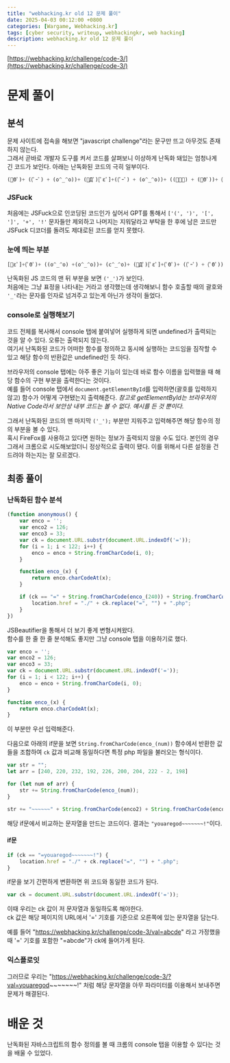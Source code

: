 ```yaml
---
title: "webhacking.kr old 12 문제 풀이"
date: 2025-04-03 00:12:00 +0800
categories: [Wargame, Webhacking.kr]
tags: [cyber security, writeup, webhackingkr, web hacking] 
description: webhacking.kr old 12 문제 풀이
---
```


[https://webhacking.kr/challenge/code-3/](https://webhacking.kr/challenge/code-3/)
# 문제 풀이
## 분석
문제 사이트에 접속을 해보면 "javascript challenge"라는 문구만 뜨고 아무것도 존재하지 않는다.<br />
그래서 곧바로 개발자 도구를 켜서 코드를 살펴보니 이상하게 난독화 돼있는 엄청나게 긴 코드가 보인다. 아래는 난독화된 코드의 극히 일부이다.<br />
```js
(ﾟΘﾟ)+ ((ﾟｰﾟ) + (o^_^o))+ (ﾟДﾟ)[ﾟεﾟ]+((ﾟｰﾟ) + (o^_^o))+ ((ﾟｰﾟ) + (ﾟΘﾟ))+ (ﾟДﾟ)[ﾟεﾟ]+(ﾟΘﾟ)+ (ﾟｰﾟ)+ ((ﾟｰﾟ) + (ﾟΘﾟ))+ (ﾟДﾟ)[ﾟεﾟ]+(ﾟΘﾟ)+ ((ﾟｰﾟ) + (ﾟΘﾟ))+ ((o^_^o) +(o^_^o))+ (ﾟДﾟ)[ﾟεﾟ]+(ﾟΘﾟ)+ (ﾟｰﾟ)+ (o^_^o)+ (ﾟДﾟ)[ﾟεﾟ]+(ﾟΘﾟ)+ ((ﾟｰﾟ) + (ﾟΘﾟ))+ ((ﾟｰﾟ) + (o^_^o))+ (ﾟДﾟ)[ﾟεﾟ]+((ﾟｰﾟ) + (ﾟΘﾟ))+ (o^_^o)+ (ﾟДﾟ)[ﾟεﾟ]+(ﾟΘﾟ)+ ((o^_^o) - (ﾟΘﾟ))+ (o^_^o)+ (ﾟДﾟ)[ﾟεﾟ]+(ﾟΘﾟ)+ ((o^_^o) +(o^_^o))+ (ﾟｰﾟ)+ (ﾟДﾟ)[ﾟεﾟ]+(ﾟΘﾟ)+ ((o^_^o) +(o^_^o))+ ((o^_^o) - (ﾟΘﾟ))+ (ﾟДﾟ)[ﾟεﾟ]+(ﾟΘﾟ)+ ((ﾟｰﾟ) + (ﾟΘﾟ))+ (ﾟΘﾟ)+ (ﾟДﾟ)[ﾟεﾟ]+(ﾟΘﾟ)+ ((ﾟｰﾟ) + (ﾟΘﾟ))+ ((o^_^o) +(o^_^o))+ (ﾟДﾟ)[ﾟεﾟ]+(ﾟΘﾟ)+ (ﾟｰﾟ)+ ((ﾟｰﾟ) + (o^_^o))+ (ﾟДﾟ)[ﾟεﾟ]+((ﾟｰﾟ) + (ﾟΘﾟ))+ ((o^_^o) +(o^_^o))+ (ﾟДﾟ)[ﾟεﾟ]+(ﾟΘﾟ)+ (ﾟｰﾟ)+ ((o^_^o) +(o^_^o))+ (ﾟДﾟ)[ﾟεﾟ]+(ﾟΘﾟ)+ ((o^_^o) +(o^_^o))+ ((o^_^o) - (ﾟΘﾟ))+ (ﾟДﾟ)[ﾟεﾟ]+(ﾟΘﾟ)+ ((ﾟｰﾟ) + (ﾟΘﾟ))+ ((ﾟｰﾟ) + (o^_^o))+ (ﾟДﾟ)[ﾟεﾟ]+(ﾟΘﾟ)+ ((ﾟｰﾟ) + (ﾟΘﾟ))+ ((ﾟｰﾟ) + (ﾟΘﾟ))+ (ﾟДﾟ)[ﾟεﾟ]+(ﾟΘﾟ)+ (c^_^o)+ (o^_^o)+ (ﾟДﾟ)[ﾟεﾟ]+(ﾟΘﾟ)+ ((ﾟｰﾟ) + (ﾟΘﾟ))+ (c^_^o)+ (ﾟДﾟ)[ﾟεﾟ]+(ﾟΘﾟ)+ (ﾟｰﾟ)+ (ﾟΘﾟ)+ (ﾟДﾟ)[ﾟεﾟ]+(ﾟΘﾟ)+ ((o^_^o) +(o^_^o))+ ((o^_^o) - (ﾟΘﾟ))+ (ﾟДﾟ)[ﾟεﾟ]+(ﾟΘﾟ)+ (c^_^o)+ (o^_^o)+ (ﾟДﾟ)[ﾟεﾟ]+(ﾟΘﾟ)+ ((ﾟｰﾟ) + (ﾟΘﾟ))+ ((ﾟｰﾟ) + (o^_^o))+ (ﾟДﾟ)[ﾟεﾟ]+(ﾟΘﾟ)+ (ﾟｰﾟ)+ (ﾟｰﾟ)+ (ﾟДﾟ)[ﾟεﾟ]+(ﾟΘﾟ)+ (ﾟｰﾟ)+ ((ﾟｰﾟ) + (ﾟΘﾟ))+ (ﾟДﾟ)[ﾟεﾟ]+((ﾟｰﾟ) + (ﾟΘﾟ))+ (c^_^o)+ (ﾟДﾟ)[ﾟεﾟ]+(ﾟΘﾟ)+ ((ﾟｰﾟ) + (ﾟΘﾟ))+ (ﾟΘﾟ)+ (ﾟДﾟ)
```
### JSFuck
처음에는 JSFuck으로 인코딩된 코드인가 싶어서 GPT를 통해서 `['(', ')', '[', ']', '+', '!'` 문자들만 제외하고 나머지는 지워달라고 부탁을 한 후에 남은 코드만 JSFuck 디코더를 돌려도 제대로된 코드를 얻지 못했다.<br />
### 눈에 띄는 부분
```js
[ﾟεﾟ]+(ﾟΘﾟ)+ ((o^_^o) +(o^_^o))+ (c^_^o)+ (ﾟДﾟ)[ﾟεﾟ]+(ﾟΘﾟ)+ ((ﾟｰﾟ) + (ﾟΘﾟ))+ (c^_^o)+ (ﾟДﾟ)[ﾟεﾟ]+(ﾟΘﾟ)+ ((o^_^o) +(o^_^o))+ (c^_^o)+ (ﾟДﾟ)[ﾟεﾟ]+(ﾟｰﾟ)+ ((o^_^o) - (ﾟΘﾟ))+ (ﾟДﾟ)[ﾟεﾟ]+((ﾟｰﾟ) + (o^_^o))+ (o^_^o)+ (ﾟДﾟ)[ﾟεﾟ]+(ﾟΘﾟ)+ ((o^_^o) - (ﾟΘﾟ))+ (ﾟДﾟ)[ﾟεﾟ]+(ﾟΘﾟ)+ ((ﾟｰﾟ) + (o^_^o))+ ((ﾟｰﾟ) + (ﾟΘﾟ))+ (ﾟДﾟ)[ﾟoﾟ]) (ﾟΘﾟ)) ('_');
```
난독화된 JS 코드의 맨 뒤 부분을 보면 `('_')`가 보인다. <br />
처음에는 그냥 표정을 나타내는 거라고 생각했는데 생각해보니 함수 호출할 때의 괄호와 `'_'`라는 문자를 인자로 넘겨주고 있는게 아닌가 생각이 들었다.<br />
### console로 실행해보기
코드 전체를 복사해서 console 탭에 붙여넣어 실행하게 되면 undefined가 출력되는 것을 알 수 있다. 오류는 출력되지 않는다.<br />
여기서 난독화된 코드가 어떠한 함수를 정의하고 동시에 실행하는 코드임을 짐작할 수 있고 해당 함수의 반환값은 undefined인 듯 하다.<br />

브라우저의 console 탭에는 아주 좋은 기능이 있는데 바로 함수 이름을 입력했을 때 해당 함수의 구현 부분을 출력한다는 것이다.<br />
예를 들어 console 탭에서 `document.getElementById`를 입력하면(괄호를 입력하지 않고) 함수가 어떻게 구현됐는지 출력해준다. *참고로 getElementById는 브라우저의 Native Code라서 보안상 내부 코드는 볼 수 없다. 예시를 든 것 뿐이다.*<br />

그래서 난독화된 코드의 맨 마지막 `('_');` 부분만 지워주고 입력해주면 해당 함수의 정의 부분을 볼 수 있다. <br /> 
혹시 FireFox를 사용하고 있다면 원하는 정보가 출력되지 않을 수도 있다. 본인의 경우 그래서 크롬으로 시도해보았더니 정상적으로 출력이 됐다. 이를 위해서 다른 설정을 건드려야 하는지는 잘 모르겠다.<br />
## 최종 풀이
### 난독화된 함수 분석
```js
(function anonymous() {
    var enco = '';
    var enco2 = 126;
    var enco3 = 33;
    var ck = document.URL.substr(document.URL.indexOf('='));
    for (i = 1; i < 122; i++) {
        enco = enco + String.fromCharCode(i, 0);
    }

    function enco_(x) {
        return enco.charCodeAt(x);
    }

    if (ck == "=" + String.fromCharCode(enco_(240)) + String.fromCharCode(enco_(220)) + String.fromCharCode(enco_(232)) + String.fromCharCode(enco_(192)) + String.fromCharCode(enco_(226)) + String.fromCharCode(enco_(200)) + String.fromCharCode(enco_(204)) + String.fromCharCode(enco_(222 - 2)) + String.fromCharCode(enco_(198)) + "~~~~~~" + String.fromCharCode(enco2) + String.fromCharCode(enco3)) {
        location.href = "./" + ck.replace("=", "") + ".php";
    }
})
```
JSBeautifier을 통해서 더 보기 좋게 변형시켜왔다.<br /> 
함수를 한 줄 한 줄 분석해도 좋지만 그냥 console 탭을 이용하기로 했다.<br />

```js
var enco = '';
var enco2 = 126;
var enco3 = 33;
var ck = document.URL.substr(document.URL.indexOf('='));
for (i = 1; i < 122; i++) {
	enco = enco + String.fromCharCode(i, 0);
}

function enco_(x) {
	return enco.charCodeAt(x);
}
```
이 부분만 우선 입력해준다.<br />

다음으로 아래의 if문을 보면 `String.fromCharCode(enco_(num))` 함수에서 반환한 값들을 조합하여 `ck` 값과 비교해 동일하다면 특정 php 파일을 불러오는 형식이다.<br />

```js
var str = "";
let arr = [240, 220, 232, 192, 226, 200, 204, 222 - 2, 198]

for (let num of arr) { 
	str += String.fromCharCode(enco_(num));
}

str += "~~~~~~" + String.fromCharCode(enco2) + String.fromCharCode(enco3)
```
해당 if문에서 비교하는 문자열을 만드는 코드이다.  결과는 `"youaregod~~~~~~~!"`이다.<br />
#### if문
```js
if (ck == "=youaregod~~~~~~~!") { 
	location.href = "./" + ck.replace("=", "") + ".php"; 
}
```
if문을 보기 간편하게 변환하면 위 코드와 동일한 코드가 된다.<br />

```js
var ck = document.URL.substr(document.URL.indexOf('='));
```
이때 우리는 ck 값이 저 문자열과 동일하도록 해야한다.<br />
ck 값은 해당 페이지의 URL에서 '=' 기호를 기준으로 오른쪽에 있는 문자열을 담는다.<br />

예를 들어 "https://webhacking.kr/challenge/code-3/val=abcde" 라고 가정했을 때 '=' 기호를 포함한 "=abcde"가 ck에 들어가게 된다.
### 익스플로잇
그러므로 우리는 "https://webhacking.kr/challenge/code-3/?val=youaregod~~~~~~~!" 처럼 해당 문자열을 아무 파라미터를 이용해서 보내주면 문제가 해결된다.
# 배운 것
난독화된 자바스크립트의 함수 정의를 볼 때 크롬의 console 탭을 이용할 수 있다는 것을 배울 수 있었다.
